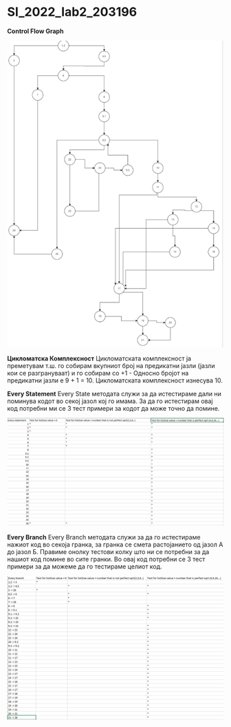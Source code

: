 # SI_2022_lab2_203196

**Control Flow Graph**

![](images/graph.PNG)

**Цикломатска Комплексност**
Цикломатската комплексност ја преметувам т.ш.
го собирам вкупниот број на предикатни јазли (јазли кои се разгрануваат)
и го собирам со +1 - Односно бројот на предикатни јазли е 9 + 1 = 10.
Цикломатската комплексност изнесува 10.


**Every Statement**
Every State методата служи за да истестираме дали ни поминува кодот
во секој јазол кој го имама. За да го истестирам овај код потребни ми се 
3 тест примери за кодот да може точно да помине.

![](images/everyStatement.PNG)

**Every Branch**
Every Branch методата служи за да го истестираме нажиот код во секоја гранка,
за гранка се смета растојанието од јазол А до јазол Б. Правиме онолку тестови
колку што ни се потребни за да нашиот код помине во сите гранки. Во овај код
потребни се 3 тест примери за да можеме да го тестираме целиот код.

![](images/everyBranch.PNG)
